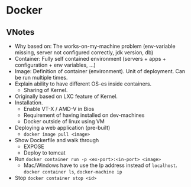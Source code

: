# Docker 

## VNotes

- Why based on: The works-on-my-machine problem (env-variable missing, server not configured correctly, jdk version, db)
- Container: Fully self contained environment (servers + apps + configuration + env variables, ...)
- Image: Definition of container (environment). Unit of deployment. Can be run multiple times.
- Explain ability to have different OS-es inside containers. 
  - Sharing of Kernel.
- Originally based on LXC feature of Kernel. 
- Installation.
  - Enable VT-X / AMD-V in Bios
  - Requirement of having installed on dev-machines
  - Docker outside of linux using VM
- Deploying a web application (pre-built)
  - `docker image pull <image>`
- Show Dockerfile and walk through 
  - EXPOSE 
  - Deploy to tomcat 
- Run `docker container run -p <ex-port>:<in-port> <image>`
  - Mac/Windows have to use the Ip address instead of `localhost`.  `docker container ls`, `docker-machine ip`
- Stop `docker container stop <id>`